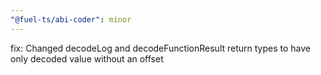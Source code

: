 ```yaml
---
"@fuel-ts/abi-coder": minor
---
```


fix: Changed decodeLog and decodeFunctionResult return types to have only decoded value without an offset
